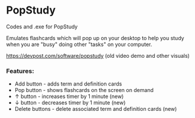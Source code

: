 # PopStudy
Codes and .exe for PopStudy

Emulates flashcards which will pop up on your desktop to help you study when you are "busy" doing other "tasks" on your computer.

https://devpost.com/software/popstudy
(old video demo and other visuals)


<h3>Features:</h3>
<ul>
<li> Add button - adds term and definition cards</li>
<li> Pop button - shows flashcards on the screen on demand</li>
<li> ↑ button - increases timer by 1 minute (new)</li>
<li> ↓ button - decreases timer by 1 minute (new)</li>
<li> Delete buttons - delete associated term and definition cards (new)</li>
</ul>

